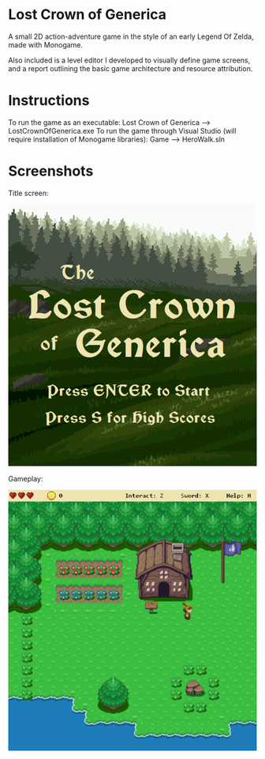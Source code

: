 # Lost Crown of Generica
A small 2D action-adventure game in the style of an early Legend Of Zelda, made with Monogame.

Also included is a level editor I developed to visually define game screens, and a report outlining the basic game architecture and resource attribution. 

# Instructions

To run the game as an executable: Lost Crown of Generica --> LostCrownOfGenerica.exe
To run the game through Visual Studio (will require installation of Monogame libraries): Game --> HeroWalk.sln

# Screenshots

Title screen:

![title screen](Screenshots/title.png)

Gameplay:

![gameplay screen](Screenshots/overworld.png)


